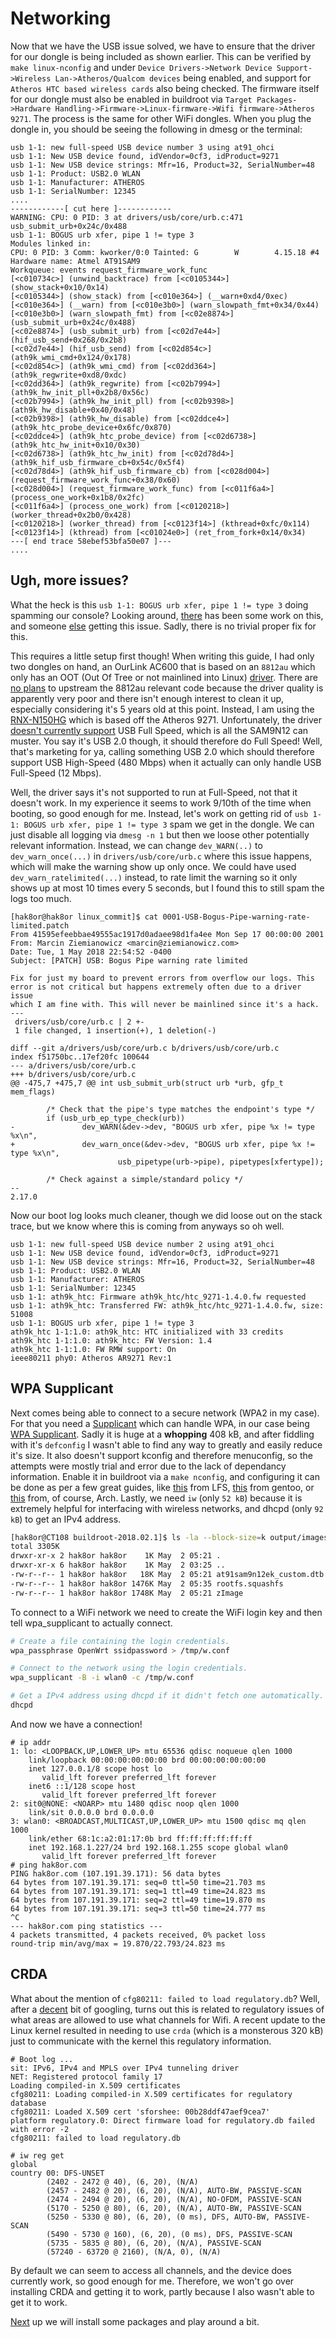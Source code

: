 # Networking

Now that we have the USB issue solved, we have to ensure that the driver for our dongle is being included as shown earlier. This can be verified by ```make linux-nconfig``` and under ```Device Drivers->Network Device Support->Wireless Lan->Atheros/Qualcom devices``` being enabled, and support for ```Atheros HTC based wireless cards``` also being checked. The firmware itself for our dongle must also be enabled in buildroot via ```Target Packages->Hardware Handling->Firmware->Linux-firmware->Wifi firmware->Atheros 9271```. The process is the same for other WiFi dongles. When you plug the dongle in, you should be seeing the following in dmesg or the terminal:

```none
usb 1-1: new full-speed USB device number 3 using at91_ohci
usb 1-1: New USB device found, idVendor=0cf3, idProduct=9271
usb 1-1: New USB device strings: Mfr=16, Product=32, SerialNumber=48
usb 1-1: Product: USB2.0 WLAN
usb 1-1: Manufacturer: ATHEROS
usb 1-1: SerialNumber: 12345
....
------------[ cut here ]------------
WARNING: CPU: 0 PID: 3 at drivers/usb/core/urb.c:471 usb_submit_urb+0x24c/0x488
usb 1-1: BOGUS urb xfer, pipe 1 != type 3
Modules linked in:
CPU: 0 PID: 3 Comm: kworker/0:0 Tainted: G        W        4.15.18 #4
Hardware name: Atmel AT91SAM9
Workqueue: events request_firmware_work_func
[<c010734c>] (unwind_backtrace) from [<c0105344>] (show_stack+0x10/0x14)
[<c0105344>] (show_stack) from [<c010e364>] (__warn+0xd4/0xec)
[<c010e364>] (__warn) from [<c010e3b0>] (warn_slowpath_fmt+0x34/0x44)
[<c010e3b0>] (warn_slowpath_fmt) from [<c02e8874>] (usb_submit_urb+0x24c/0x488)
[<c02e8874>] (usb_submit_urb) from [<c02d7e44>] (hif_usb_send+0x268/0x2b8)
[<c02d7e44>] (hif_usb_send) from [<c02d854c>] (ath9k_wmi_cmd+0x124/0x178)
[<c02d854c>] (ath9k_wmi_cmd) from [<c02dd364>] (ath9k_regwrite+0xd8/0xdc)
[<c02dd364>] (ath9k_regwrite) from [<c02b7994>] (ath9k_hw_init_pll+0x2b8/0x56c)
[<c02b7994>] (ath9k_hw_init_pll) from [<c02b9398>] (ath9k_hw_disable+0x40/0x48)
[<c02b9398>] (ath9k_hw_disable) from [<c02ddce4>] (ath9k_htc_probe_device+0x6fc/0x870)
[<c02ddce4>] (ath9k_htc_probe_device) from [<c02d6738>] (ath9k_htc_hw_init+0x10/0x30)
[<c02d6738>] (ath9k_htc_hw_init) from [<c02d78d4>] (ath9k_hif_usb_firmware_cb+0x54c/0x5f4)
[<c02d78d4>] (ath9k_hif_usb_firmware_cb) from [<c028d004>] (request_firmware_work_func+0x38/0x60)
[<c028d004>] (request_firmware_work_func) from [<c011f6a4>] (process_one_work+0x1b8/0x2fc)
[<c011f6a4>] (process_one_work) from [<c0120218>] (worker_thread+0x2b0/0x428)
[<c0120218>] (worker_thread) from [<c0123f14>] (kthread+0xfc/0x114)
[<c0123f14>] (kthread) from [<c01024e0>] (ret_from_fork+0x14/0x34)
---[ end trace 58ebef53bfa50e07 ]---
....
```

## Ugh, more issues?

What the heck is this ```usb 1-1: BOGUS urb xfer, pipe 1 != type 3``` doing spamming our console? Looking around, [there](https://github.com/torvalds/linux/commit/2b721118b7821107757eb1d37af4b60e877b27e7) has been some work on this, and someone [else](https://www.spinics.net/lists/linux-wireless/msg165591.html) getting this issue. Sadly, there is no trivial proper fix for this.

This requires a little setup first though! When writing this guide, I had only two dongles on hand, an OurLink AC600 that is based on an ```8812au``` which only has an OOT (Out Of Tree or not mainlined into Linux) [driver](https://github.com/mk-fg/rtl8812au). There are [no plans](https://github.com/mk-fg/rtl8812au#upstreaming-status) to upstream the 8812au relevant code because the driver quality is apparently very poor and there isn't enough interest to clean it up, especially considering it's 5 years old at this point. Instead, I am using the [RNX-N150HG](https://wikidevi.com/wiki/Rosewill_RNX-N150HG) which is based off the Atheros 9271. Unfortunately, the driver [doesn't currently support](https://github.com/qca/open-ath9k-htc-firmware/wiki/usb-related-issues#bogus-urb-xfer-pipe-1--type-3) USB Full Speed, which is all the SAM9N12 can muster. You say it's USB 2.0 though, it should therefore do Full Speed! Well, that's marketing for ya, calling something USB 2.0 which should therefore support USB High-Speed (480 Mbps) when it actually can only handle USB Full-Speed (12 Mbps).

Well, the driver says it's not supported to run at Full-Speed, not that it doesn't work. In my experience it seems to work 9/10th of the time when booting, so good enough for me. Instead, let's work on getting rid of ```usb 1-1: BOGUS urb xfer, pipe 1 != type 3``` spam we get in the dongle. We can just disable all logging via ```dmesg -n 1``` but then we loose other potentially relevant information. Instead, we can change ```dev_WARN(..)``` to ```dev_warn_once(...)``` in ```drivers/usb/core/urb.c``` where this issue happens, which will make the warning show up only once. We could have used ```dev_warn_ratelimited(...)``` instead, to rate limit the warning so it only shows up at most 10 times every 5 seconds, but I found this to still spam the logs too much.

```git
[hak8or@hak8or linux_commit]$ cat 0001-USB-Bogus-Pipe-warning-rate-limited.patch
From 41595efeebbae49555ac1917d0adaee98d1fa4ee Mon Sep 17 00:00:00 2001
From: Marcin Ziemianowicz <marcin@ziemianowicz.com>
Date: Tue, 1 May 2018 22:54:52 -0400
Subject: [PATCH] USB: Bogus Pipe warning rate limited

Fix for just my board to prevent errors from overflow our logs. This
error is not critical but happens extremely often due to a driver issue
which I am fine with. This will never be mainlined since it's a hack.
---
 drivers/usb/core/urb.c | 2 +-
 1 file changed, 1 insertion(+), 1 deletion(-)

diff --git a/drivers/usb/core/urb.c b/drivers/usb/core/urb.c
index f51750bc..17ef20fc 100644
--- a/drivers/usb/core/urb.c
+++ b/drivers/usb/core/urb.c
@@ -475,7 +475,7 @@ int usb_submit_urb(struct urb *urb, gfp_t mem_flags)
 
        /* Check that the pipe's type matches the endpoint's type */
        if (usb_urb_ep_type_check(urb))
-               dev_WARN(&dev->dev, "BOGUS urb xfer, pipe %x != type %x\n",
+               dev_warn_once(&dev->dev, "BOGUS urb xfer, pipe %x != type %x\n",
                        usb_pipetype(urb->pipe), pipetypes[xfertype]);
 
        /* Check against a simple/standard policy */
-- 
2.17.0
```

Now our boot log looks much cleaner, though we did loose out on the stack trace, but we know where this is coming from anyways so oh well.

```none
usb 1-1: new full-speed USB device number 2 using at91_ohci
usb 1-1: New USB device found, idVendor=0cf3, idProduct=9271
usb 1-1: New USB device strings: Mfr=16, Product=32, SerialNumber=48
usb 1-1: Product: USB2.0 WLAN
usb 1-1: Manufacturer: ATHEROS
usb 1-1: SerialNumber: 12345
usb 1-1: ath9k_htc: Firmware ath9k_htc/htc_9271-1.4.0.fw requested
usb 1-1: ath9k_htc: Transferred FW: ath9k_htc/htc_9271-1.4.0.fw, size: 51008
usb 1-1: BOGUS urb xfer, pipe 1 != type 3
ath9k_htc 1-1:1.0: ath9k_htc: HTC initialized with 33 credits
ath9k_htc 1-1:1.0: ath9k_htc: FW Version: 1.4
ath9k_htc 1-1:1.0: FW RMW support: On
ieee80211 phy0: Atheros AR9271 Rev:1
```

## WPA Supplicant

Next comes being able to connect to a secure network (WPA2 in my case). For that you need a [Supplicant](https://www.wikiwand.com/en/Supplicant_(computer)) which can handle WPA, in our case being [WPA Supplicant](https://wiki.archlinux.org/index.php/WPA_supplicant). Sadly it is huge at a **whopping** 408 kB, and after fiddling with it's ```defconfig``` I wasn't able to find any way to greatly and easily reduce it's size. It also doesn't support kconfig and therefore menuconfig, so the attempts were mostly trial and error due to the lack of dependancy information. Enable it in buildroot via a ```make nconfig```, and configuring it can be done as per a few great guides, like [this](http://www.linuxfromscratch.org/blfs/view/svn/basicnet/wpa_supplicant.html) from LFS, [this](https://wiki.gentoo.org/wiki/Wpa_supplicant) from gentoo, or [this](https://wiki.archlinux.org/index.php/WPA_supplicant) from, of course, Arch. Lastly, we need ```iw``` (only ```52 kB```) because it is extremely helpful for interfacing with wireless networks, and dhcpd (only ```92 kB```) to get an IPv4 address.

```bash
[hak8or@CT108 buildroot-2018.02.1]$ ls -la --block-size=k output/images/
total 3305K
drwxr-xr-x 2 hak8or hak8or    1K May  2 05:21 .
drwxr-xr-x 6 hak8or hak8or    1K May  2 03:25 ..
-rw-r--r-- 1 hak8or hak8or   18K May  2 05:21 at91sam9n12ek_custom.dtb
-rw-r--r-- 1 hak8or hak8or 1476K May  2 05:35 rootfs.squashfs
-rw-r--r-- 1 hak8or hak8or 1748K May  2 05:21 zImage
```

To connect to a WiFi network we need to create the WiFi login key and then tell wpa_supplicant to actually connect.

```bash
# Create a file containing the login credentials.
wpa_passphrase OpenWrt ssidpassword > /tmp/w.conf

# Connect to the network using the login credentials.
wpa_supplicant -B -i wlan0 -c /tmp/w.conf

# Get a IPv4 address using dhcpd if it didn't fetch one automatically.
dhcpd
```

And now we have a connection!

```none
# ip addr
1: lo: <LOOPBACK,UP,LOWER_UP> mtu 65536 qdisc noqueue qlen 1000
    link/loopback 00:00:00:00:00:00 brd 00:00:00:00:00:00
    inet 127.0.0.1/8 scope host lo
       valid_lft forever preferred_lft forever
    inet6 ::1/128 scope host
       valid_lft forever preferred_lft forever
2: sit0@NONE: <NOARP> mtu 1480 qdisc noop qlen 1000
    link/sit 0.0.0.0 brd 0.0.0.0
3: wlan0: <BROADCAST,MULTICAST,UP,LOWER_UP> mtu 1500 qdisc mq qlen 1000
    link/ether 68:1c:a2:01:17:0b brd ff:ff:ff:ff:ff:ff
    inet 192.168.1.227/24 brd 192.168.1.255 scope global wlan0
       valid_lft forever preferred_lft forever
# ping hak8or.com
PING hak8or.com (107.191.39.171): 56 data bytes
64 bytes from 107.191.39.171: seq=0 ttl=50 time=21.703 ms
64 bytes from 107.191.39.171: seq=1 ttl=49 time=24.823 ms
64 bytes from 107.191.39.171: seq=2 ttl=49 time=19.870 ms
64 bytes from 107.191.39.171: seq=3 ttl=50 time=24.777 ms
^C
--- hak8or.com ping statistics ---
4 packets transmitted, 4 packets received, 0% packet loss
round-trip min/avg/max = 19.870/22.793/24.823 ms
```

## CRDA

What about the mention of ```cfg80211: failed to load regulatory.db```? Well, after a [decent](https://www.linuxquestions.org/questions/showthread.php?p=5814902#post5814902) bit of googling, turns out this is related to regulatory issues of what areas are allowed to use what channels for Wifi. A recent update to the Linux kernel resulted in needing to use ```crda``` (which is a monsterous 320 kB) just to communicate with the kernel this regulatory information.

```none
# Boot log ...
sit: IPv6, IPv4 and MPLS over IPv4 tunneling driver
NET: Registered protocol family 17
Loading compiled-in X.509 certificates
cfg80211: Loading compiled-in X.509 certificates for regulatory database
cfg80211: Loaded X.509 cert 'sforshee: 00b28ddf47aef9cea7'
platform regulatory.0: Direct firmware load for regulatory.db failed with error -2
cfg80211: failed to load regulatory.db

# iw reg get
global
country 00: DFS-UNSET
        (2402 - 2472 @ 40), (6, 20), (N/A)
        (2457 - 2482 @ 20), (6, 20), (N/A), AUTO-BW, PASSIVE-SCAN
        (2474 - 2494 @ 20), (6, 20), (N/A), NO-OFDM, PASSIVE-SCAN
        (5170 - 5250 @ 80), (6, 20), (N/A), AUTO-BW, PASSIVE-SCAN
        (5250 - 5330 @ 80), (6, 20), (0 ms), DFS, AUTO-BW, PASSIVE-SCAN
        (5490 - 5730 @ 160), (6, 20), (0 ms), DFS, PASSIVE-SCAN
        (5735 - 5835 @ 80), (6, 20), (N/A), PASSIVE-SCAN
        (57240 - 63720 @ 2160), (N/A, 0), (N/A)
```

By default we can seem to access all channels, and the device does currently work, so good enough for me. Therefore, we won't go over installing CRDA and getting it to work, partly because I also wasn't able to get it to work.

[Next](Packages.md) up we will install some packages and play around a bit.
